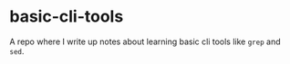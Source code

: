 # basic-cli-tools
A repo where I write up notes about learning basic cli tools like `grep` and `sed`.

